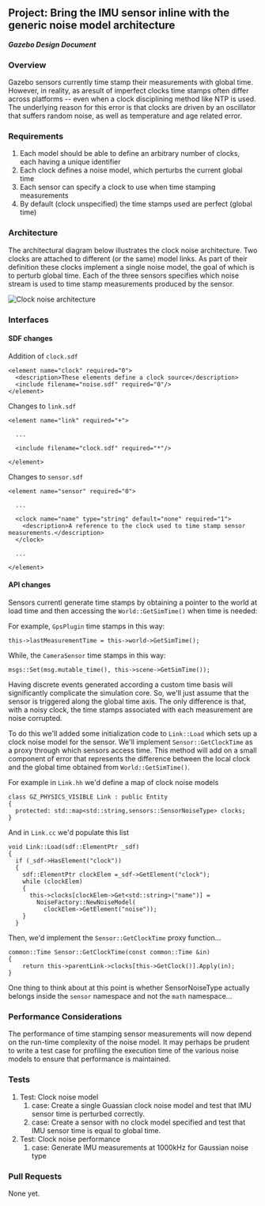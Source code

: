 ## Project: Bring the IMU sensor inline with the generic noise model architecture
***Gazebo Design Document***

### Overview

Gazebo sensors currently time stamp their measurements with global time. However, in reality, as aresult of imperfect clocks
time stamps often differ across platforms -- even when a clock disciplining method like NTP is used. The underlying reason for 
this error is that clocks are driven by an oscillator that suffers random noise, as well as temperature and age related error.

### Requirements

1. Each model should be able to define an arbitrary number of clocks, each having a unique identifier
2. Each clock defines a noise model, which perturbs the current global time
3. Each sensor can specify a clock to use when time stamping measurements
4. By default (clock unspecified) the time stamps used are perfect (global time)

### Architecture

The architectural diagram below illustrates the clock noise architecture. Two clocks are attached to different (or the same) model links. As part of their definition these clocks implement a single noise model, the goal of which is to perturb global time. Each of the three sensors specifies which noise stream is used to time stamp measurements produced by the sensor.

![Clock noise architecture](https://bytebucket.org/asymingt/gazebo_design/raw/64c4864a193551098cd0fb4e7ae1edc4269c7608/improve_sensors/clocknoise.png "Clock noise architecture")

### Interfaces

#### SDF changes ####

Addition of ```clock.sdf```

```
<element name="clock" required="0">
  <description>These elements define a clock source</description>
  <include filename="noise.sdf" required="0"/>
</element>
```

Changes to ```link.sdf```

```
<element name="link" required="+">

  ...

  <include filename="clock.sdf" required="*"/>

</element>

```

Changes to ```sensor.sdf```

```
<element name="sensor" required="0">

  ...

  <clock name="name" type="string" default="none" required="1">
    <description>A reference to the clock used to time stamp sensor measurements.</description>
  </clock>

  ...

</element>
```
#### API changes ####

Sensors currentl generate time stamps by obtaining a pointer to the world at load
time and then accessing the ```World::GetSimTime()``` when time is needed: 

For example, ```GpsPlugin``` time stamps in this way:

```
this->lastMeasurementTime = this->world->GetSimTime();
```

While, the ```CameraSensor``` time stamps in this way:

```
msgs::Set(msg.mutable_time(), this->scene->GetSimTime());
```

Having discrete events generated according a custom time basis will significantly 
complicate the simulation core. So, we'll just assume that the sensor is triggered
along the global time axis. The only difference is that, with a noisy clock,
the time stamps associated with each measurement are noise corrupted.

To do this we'll added some initialization code to ```Link::Load``` which sets
up a clock noise model for the sensor. We'll implement ```Sensor::GetClockTime``` 
as a proxy through which sensors access time. This method will add on a small
component of error that represents the difference between the local clock and
the global time obtained from ```World::GetSimTime()```.

For example in ```Link.hh``` we'd define a map of clock noise models

```
class GZ_PHYSICS_VISIBLE Link : public Entity
{
  protected: std::map<std::string,sensors::SensorNoiseType> clocks;
} 

```

And in ```Link.cc``` we'd populate this list

```
void Link::Load(sdf::ElementPtr _sdf)
{
  if (_sdf->HasElement("clock"))
  {
    sdf::ElementPtr clockElem =_sdf->GetElement("clock");
    while (clockElem)
    {
      this->clocks[clockElem->Get<std::string>("name")] =
        NoiseFactory::NewNoiseModel(
          clockElem->GetElement("noise"));
    }
  }

```

Then, we'd implement the ```Sensor::GetClockTime``` proxy function...

```
common::Time Sensor::GetClockTime(const common::Time &in)
{
    return this->parentLink->clocks[this->GetClock()].Apply(in);
}

```


One thing to think about at this point is whether SensorNoiseType actually belongs
inside the ```sensor``` namespace and not the ```math``` namespace...


### Performance Considerations

The performance of time stamping sensor measurements will now depend on the run-time complexity of the noise model. It may perhaps be prudent to write a test case for profiling the execution time of the various noise models to ensure that performance is maintained.

### Tests

1. Test: Clock noise model
    1. case: Create a single Guassian clock noise model and test that IMU sensor time is perturbed correctly.
    1. case: Create a sensor with no clock model specified and test that IMU sensor time is equal to global time.
1. Test: Clock noise performance
    1. case: Generate IMU measurements at 1000kHz for Gaussian noise type 

### Pull Requests

None yet.